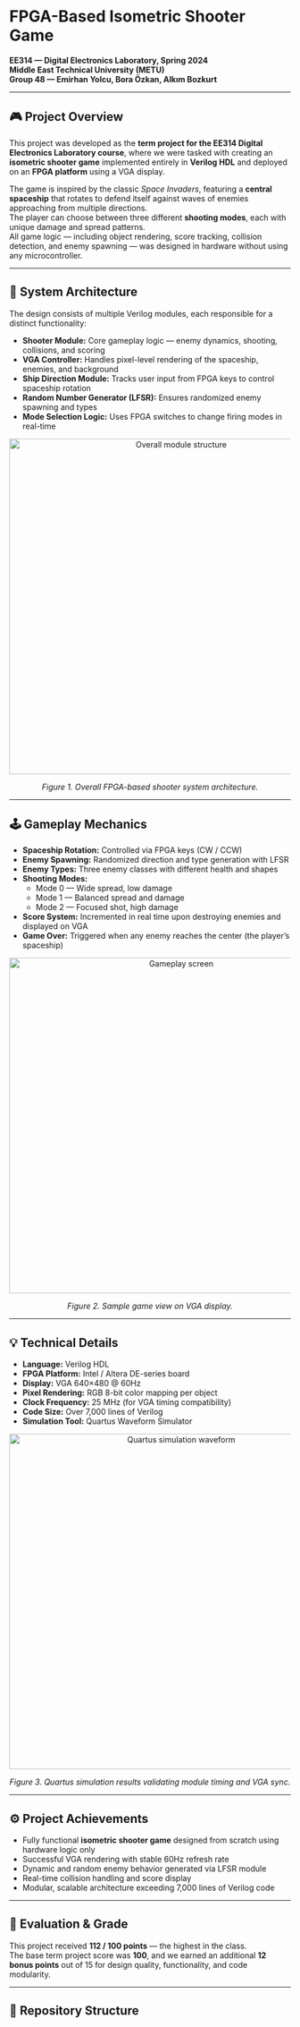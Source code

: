 # FPGA-Based Isometric Shooter Game

**EE314 — Digital Electronics Laboratory, Spring 2024**  
**Middle East Technical University (METU)**  
**Group 48 — Emirhan Yolcu, Bora Özkan, Alkım Bozkurt**

---

## 🎮 Project Overview
This project was developed as the **term project for the EE314 Digital Electronics Laboratory course**, where we were tasked with creating an **isometric shooter game** implemented entirely in **Verilog HDL** and deployed on an **FPGA platform** using a VGA display.

The game is inspired by the classic *Space Invaders*, featuring a **central spaceship** that rotates to defend itself against waves of enemies approaching from multiple directions.  
The player can choose between three different **shooting modes**, each with unique damage and spread patterns.  
All game logic — including object rendering, score tracking, collision detection, and enemy spawning — was designed in hardware without using any microcontroller.

---

## 🧩 System Architecture
The design consists of multiple Verilog modules, each responsible for a distinct functionality:
- **Shooter Module:** Core gameplay logic — enemy dynamics, shooting, collisions, and scoring  
- **VGA Controller:** Handles pixel-level rendering of the spaceship, enemies, and background  
- **Ship Direction Module:** Tracks user input from FPGA keys to control spaceship rotation  
- **Random Number Generator (LFSR):** Ensures randomized enemy spawning and types  
- **Mode Selection Logic:** Uses FPGA switches to change firing modes in real-time  

<div align="center">
  <img src="block_diagram.png" alt="Overall module structure" width="600">
  <p><em>Figure 1. Overall FPGA-based shooter system architecture.</em></p>
</div>

---

## 🕹️ Gameplay Mechanics
- **Spaceship Rotation:** Controlled via FPGA keys (CW / CCW)
- **Enemy Spawning:** Randomized direction and type generation with LFSR  
- **Enemy Types:** Three enemy classes with different health and shapes  
- **Shooting Modes:**
  - Mode 0 — Wide spread, low damage  
  - Mode 1 — Balanced spread and damage  
  - Mode 2 — Focused shot, high damage  
- **Score System:** Incremented in real time upon destroying enemies and displayed on VGA  
- **Game Over:** Triggered when any enemy reaches the center (the player’s spaceship)

<div align="center">
  <img src="gameplay.png" alt="Gameplay screen" width="600">
  <p><em>Figure 2. Sample game view on VGA display.</em></p>
</div>

---

## 💡 Technical Details
- **Language:** Verilog HDL  
- **FPGA Platform:** Intel / Altera DE-series board  
- **Display:** VGA 640×480 @ 60Hz  
- **Pixel Rendering:** RGB 8-bit color mapping per object  
- **Clock Frequency:** 25 MHz (for VGA timing compatibility)  
- **Code Size:** Over 7,000 lines of Verilog  
- **Simulation Tool:** Quartus Waveform Simulator  

<div align="center">
  <img src="waveform.png" alt="Quartus simulation waveform" width="600">
  <p><em>Figure 3. Quartus simulation results validating module timing and VGA sync.</em></p>
</div>

---

## ⚙️ Project Achievements
- Fully functional **isometric shooter game** designed from scratch using hardware logic only  
- Successful VGA rendering with stable 60Hz refresh rate  
- Dynamic and random enemy behavior generated via LFSR module  
- Real-time collision handling and score display  
- Modular, scalable architecture exceeding 7,000 lines of Verilog code  

---

## 🧾 Evaluation & Grade
This project received **112 / 100 points** — the highest in the class.  
The base term project score was **100**, and we earned an additional **12 bonus points** out of 15 for design quality, functionality, and code modularity.

---

## 📁 Repository Structure
